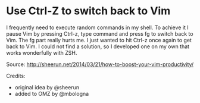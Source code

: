 # Use Ctrl-Z to switch back to Vim

I frequently need to execute random commands in my shell. To achieve it I pause
Vim by pressing Ctrl-z, type command and press fg<Enter> to switch back to Vim.
The fg part really hurts me. I just wanted to hit Ctrl-z once again to get back
to Vim. I could not find a solution, so I developed one on my own that works
wonderfully with ZSH.

Source: http://sheerun.net/2014/03/21/how-to-boost-your-vim-productivity/

Credits:

-   original idea by @sheerun
-   added to OMZ by @mbologna

